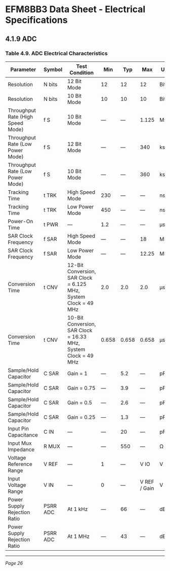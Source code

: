 # EFM8BB3 Data Sheet - Electrical Specifications

## 4.1.9 ADC

### Table 4.9. ADC Electrical Characteristics

| Parameter                  | Symbol  | Test Condition                                               | Min   | Typ   | Max    | Unit  |
|----------------------------|---------|--------------------------------------------------------------|-------|-------|--------|-------|
| Resolution                 | N bits  | 12 Bit Mode                                                  | 12    | 12    | 12     | Bits  |
| Resolution                 | N bits  | 10 Bit Mode                                                  | 10    | 10    | 10     | Bits  |
| Throughput Rate (High Speed Mode) | f S     | 10 Bit Mode                                                 | —     | —     | 1.125  | Msps  |
| Throughput Rate (Low Power Mode)  | f S     | 12 Bit Mode                                                 | —     | —     | 340    | ksps  |
| Throughput Rate (Low Power Mode)  | f S     | 10 Bit Mode                                                 | —     | —     | 360    | ksps  |
| Tracking Time              | t TRK   | High Speed Mode                                              | 230   | —     | —      | ns    |
| Tracking Time              | t TRK   | Low Power Mode                                              | 450   | —     | —      | ns    |
| Power-On Time              | t PWR   | —                                                            | 1.2   | —     | —      | μs    |
| SAR Clock Frequency        | f SAR   | High Speed Mode                                              | —     | —     | 18     | MHz   |
| SAR Clock Frequency        | f SAR   | Low Power Mode                                              | —     | —     | 12.25  | MHz   |
| Conversion Time            | t CNV   | 12-Bit Conversion, SAR Clock = 6.125 MHz, System Clock = 49 MHz | 2.0   | 2.0   | 2.0    | μs    |
| Conversion Time            | t CNV   | 10-Bit Conversion, SAR Clock = 16.33 MHz, System Clock = 49 MHz | 0.658 | 0.658 | 0.658  | μs    |
| Sample/Hold Capacitor      | C SAR   | Gain = 1                                                    | —     | 5.2   | —      | pF    |
| Sample/Hold Capacitor      | C SAR   | Gain = 0.75                                                 | —     | 3.9   | —      | pF    |
| Sample/Hold Capacitor      | C SAR   | Gain = 0.5                                                  | —     | 2.6   | —      | pF    |
| Sample/Hold Capacitor      | C SAR   | Gain = 0.25                                                 | —     | 1.3   | —      | pF    |
| Input Pin Capacitance      | C IN    | —                                                            | —     | 20    | —      | pF    |
| Input Mux Impedance        | R MUX   | —                                                            | —     | 550   | —      | Ω     |
| Voltage Reference Range    | V REF   | —                                                            | 1     | —     | V IO   | V     |
| Input Voltage Range        | V IN    | —                                                            | 0     | —     | V REF / Gain | V |
| Power Supply Rejection Ratio | PSRR ADC | At 1 kHz                                                  | —     | 66    | —      | dB    |
| Power Supply Rejection Ratio | PSRR ADC | At 1 MHz                                                  | —     | 43    | —      | dB    |

---

*Page 26*